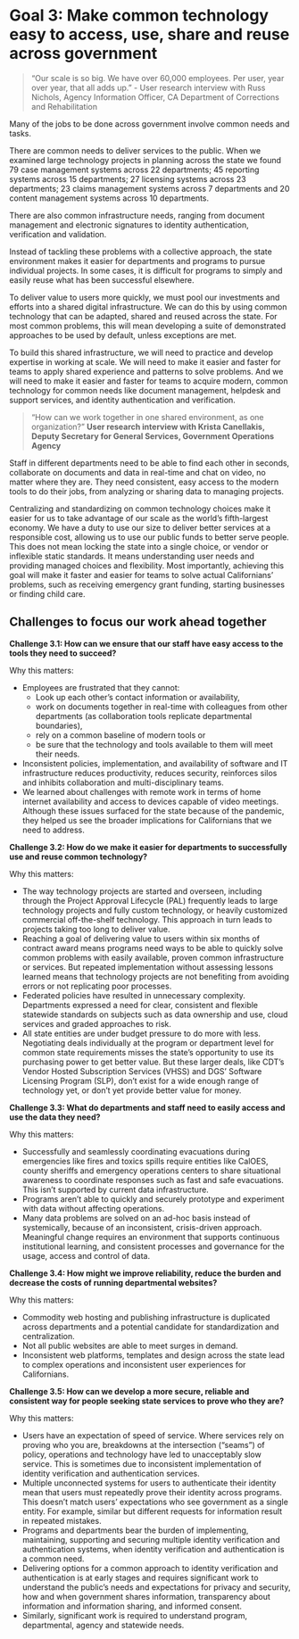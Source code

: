 # Goal 3: Make common technology easy to access, use, share and reuse across government

>“Our scale is so big. We have over 60,000 employees. Per user, year over year, that all adds up.” - User research interview with Russ Nichols, Agency Information Officer, CA Department of Corrections and Rehabilitation

Many of the jobs to be done across government involve common needs and tasks. 

There are common needs to deliver services to the public. When we examined large technology projects in planning across the state we found 79 case management systems across 22 departments; 45 reporting systems across 15 departments; 27 licensing systems across 23 departments; 23 claims management systems across 7 departments and 20 content management systems across 10 departments.

There are also common infrastructure needs, ranging from document management and electronic signatures to identity authentication, verification and validation. 

Instead of tackling these problems with a collective approach, the state environment makes it easier for departments and programs to pursue individual projects. In some cases, it is difficult for programs to simply and easily reuse what has been successful elsewhere. 

To deliver value to users more quickly, we must pool our investments and efforts into a shared digital infrastructure. We can do this by using common technology that can be adapted, shared and reused across the state. For most common problems, this will mean developing a suite of demonstrated approaches to be used by default, unless exceptions are met. 

To build this shared infrastructure, we will need to practice and develop expertise in working at scale. We will need to make it easier and faster for teams to apply shared experience and patterns to solve problems. And we will need to make it easier and faster for teams to acquire modern, common technology for common needs like document management, helpdesk and support services, and identity authentication and verification.

>“How can we work together in one shared environment, as one organization?”
**User research interview with Krista Canellakis, Deputy Secretary for General Services, Government Operations Agency**

Staff in different departments need to be able to find each other in seconds, collaborate on documents and data in real-time and chat on video, no matter where they are. They need consistent, easy access to the modern tools to do their jobs, from analyzing or sharing data to managing projects. 

Centralizing and standardizing on common technology choices make it easier for us to take advantage of our scale as the world’s fifth-largest economy. We have a duty to use our size to deliver better services at a responsible cost, allowing us to use our public funds to better serve people. This does not mean locking the state into a single choice, or vendor or inflexible static standards. It means understanding user needs and providing managed choices and flexibility. 
Most importantly, achieving this goal will make it faster and easier for teams to solve actual Californians’ problems, such as receiving emergency grant funding, starting businesses or finding child care. 

## Challenges to focus our work ahead together

**Challenge 3.1: How can we ensure that our staff have easy access to the tools they need to succeed?**

Why this matters: 

 - Employees are frustrated that they cannot:
   - Look up each other’s contact information or availability, 
   - work on documents together in real-time with colleagues from other departments (as collaboration tools replicate departmental boundaries),
   - rely on a common baseline of modern tools or 
   - be sure that the technology and tools available to them will meet their needs.
 - Inconsistent policies, implementation, and availability of software and IT infrastructure reduces productivity, reduces security, reinforces silos and inhibits collaboration and multi-disciplinary teams. 
 - We learned about challenges with remote work in terms of home internet availability and access to devices capable of video meetings. Although these issues surfaced for the state because of the pandemic, they helped us see the broader implications for Californians that we need to address.

**Challenge 3.2: How do we make it easier for departments to successfully use and reuse common technology?** 

Why this matters: 

 - The way technology projects are started and overseen, including through the Project Approval Lifecycle (PAL) frequently leads to large technology projects and fully custom technology, or heavily customized commercial off-the-shelf technology. This approach in turn leads to projects taking too long to deliver value.
 - Reaching a goal of delivering value to users within six months of contract award means programs need ways to be able to quickly solve common problems with easily available, proven common infrastructure or services. But repeated implementation without assessing lessons learned means that technology projects are not benefiting from avoiding errors or not replicating poor processes. 
 - Federated policies have resulted in unnecessary complexity. Departments expressed a need for clear, consistent and flexible statewide standards on subjects such as data ownership and use, cloud services and graded approaches to risk.
 - All state entities are under budget pressure to do more with less. Negotiating deals individually at the program or department level for common state requirements misses the state’s opportunity to use its purchasing power to get better value. But these larger deals, like CDT’s Vendor Hosted Subscription Services (VHSS) and DGS’ Software Licensing Program (SLP), don’t exist for a wide enough range of technology yet, or don’t yet provide better value for money. 

**Challenge 3.3: What do departments and staff need to easily access and use the data they need?** 

Why this matters: 

 - Successfully and seamlessly coordinating evacuations during emergencies like fires and toxics spills require entities like CalOES, county sheriffs and emergency operations centers to share situational awareness to coordinate responses such as fast and safe evacuations. This isn’t supported by current data infrastructure.  
 - Programs aren’t able to quickly and securely prototype and experiment with data without affecting operations.
 - Many data problems are solved on an ad-hoc basis instead of systemically, because of an inconsistent, crisis-driven approach. Meaningful change requires an environment that supports continuous institutional learning, and consistent processes and governance for the usage, access and control of data.

**Challenge 3.4: How might we improve reliability, reduce the burden and decrease the costs of running departmental websites?** 

Why this matters: 

 - Commodity web hosting and publishing infrastructure is duplicated across departments and a potential candidate for standardization and centralization.
 - Not all public websites are able to meet surges in demand.
 - Inconsistent web platforms, templates and design across the state lead to complex operations and inconsistent user experiences for Californians. 

**Challenge 3.5: How can we develop a more secure, reliable and consistent way for people seeking state services to prove who they are?** 

Why this matters: 

 - Users have an expectation of speed of service. Where services rely on proving who you are, breakdowns at the intersection (“seams”) of policy, operations and technology have led to unacceptably slow service. This is sometimes due to inconsistent implementation of identity verification and authentication services. 
 - Multiple unconnected systems for users to authenticate their identity mean that users must repeatedly prove their identity across programs. This doesn’t match users’ expectations who see government as a single entity. For example, similar but different requests for information result in repeated mistakes. 
 - Programs and departments bear the burden of implementing, maintaining, supporting and securing multiple identity verification and authentication systems, when identity verification and authentication is a common need. 
 - Delivering options for a common approach to identity verification and authentication is at early stages and requires significant work to understand the public’s needs and expectations for privacy and security, how and when government shares information, transparency about information and information sharing, and informed consent.
 - Similarly, significant work is required to understand program, departmental, agency and statewide needs.

